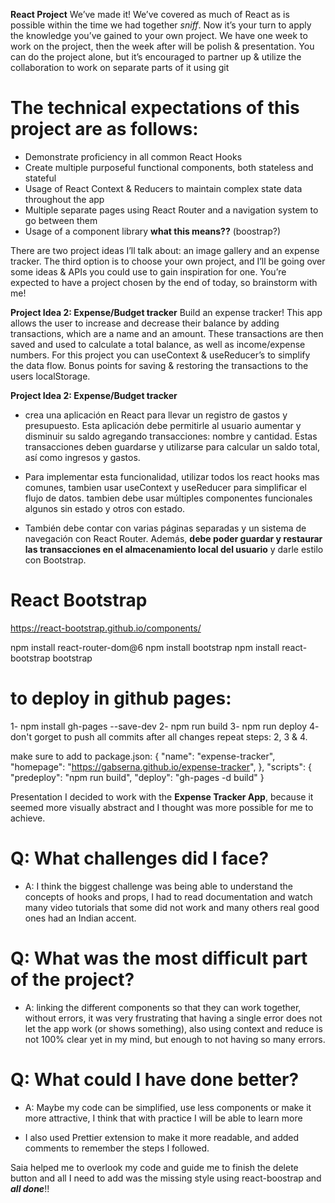 **React Project**
We’ve made it! We’ve covered as much of React as is possible within the time we had together *sniff*. Now it’s your turn to apply the knowledge you’ve gained to your own project. We have one week to work on the project, then the week after will be polish & presentation. You can do the project alone, but it’s encouraged to partner up & utilize the collaboration to work on separate parts of it using git

# The technical expectations of this project are as follows:
* Demonstrate proficiency in all common React Hooks
* Create multiple purposeful functional components, both stateless and stateful
* Usage of React Context & Reducers to maintain complex state data throughout the app
* Multiple separate pages using React Router and a navigation system to go between them
* Usage of a component library  **what this means??** (boostrap?)

There are two project ideas I’ll talk about: an image gallery and an expense tracker. The third option is to choose your own project, and I’ll be going over some ideas & APIs you could use to gain inspiration for one. You’re expected to have a project chosen by the end of today, so brainstorm with me!

**Project Idea 2: Expense/Budget tracker**
Build an expense tracker! This app allows the user to increase and decrease their balance by adding transactions, which are a name and an amount. These transactions are then saved and used to calculate a total balance, as well as income/expense numbers. For this project you can useContext & useReducer’s to simplify the data flow. Bonus points for saving & restoring the transactions to the users localStorage.





**Project Idea 2: Expense/Budget tracker**
* crea una aplicación en React para llevar un registro de gastos y presupuesto. Esta aplicación debe permitirle al usuario aumentar y disminuir su saldo agregando transacciones: nombre y cantidad. Estas transacciones deben guardarse y utilizarse para calcular un saldo total, así como ingresos y gastos.

* Para implementar esta funcionalidad, utilizar todos los react hooks mas comunes, tambien usar useContext y useReducer para simplificar el flujo de datos. tambien debe usar múltiples componentes funcionales algunos sin estado y otros con estado.

* También debe contar con varias páginas separadas y un sistema de navegación con React Router. Además, **debe poder guardar y restaurar las transacciones en el almacenamiento local del usuario** y darle estilo con Bootstrap.

# React Bootstrap
https://react-bootstrap.github.io/components/

npm install react-router-dom@6
npm install bootstrap
npm install react-bootstrap bootstrap

# to deploy in github pages:
1- npm install gh-pages --save-dev
2- npm run build
3- npm run deploy
4- don't gorget to push all commits
after all changes repeat steps: 2, 3 & 4.

make sure to add to package.json:
{
  "name": "expense-tracker",
  "homepage": "https://gabserna.github.io/expense-tracker",
  },
  "scripts": {
    "predeploy": "npm run build",
    "deploy": "gh-pages -d build"
  }



Presentation
I decided to work with the **Expense Tracker App**, because it seemed more visually abstract and I thought was more possible for me to achieve.

# Q: What challenges did I face?
- A: I think the biggest challenge was being able to understand the concepts of hooks and props, I had to read documentation and watch many video tutorials that some did not work and many others real good ones had an Indian accent.

# Q: What was the most difficult part of the project?
- A: linking the different components so that they can work together, without errors, it was very frustrating that having a single error does not let the app work (or shows something), also using context and reduce is not 100% clear yet in my mind, but enough to not having so many errors.

# Q: What could I have done better?
- A: Maybe my code can be simplified, use less components or make it more attractive, I think that with practice I will be able to learn more

- I also used Prettier extension to make it more readable, and added comments to remember the steps I followed.

Saia helped me to overlook my code and guide me to finish the delete button and all I need to add was the missing style using react-boostrap and ***all done***!!